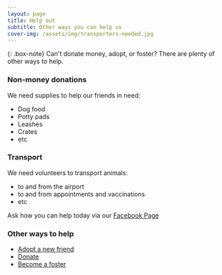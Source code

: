 ```yaml
---
layout: page
title: Help out
subtitle: Other ways you can help us
cover-img: /assets/img/transporters-needed.jpg
---
```


{: .box-note}
Can't donate money, adopt, or foster? There are plenty of other ways to help.

### Non-money donations

We need supplies to help our friends in need:
* Dog food
* Potty pads
* Leashes
* Crates
* etc

### Transport


We need volunteers to transport animals:
* to and from the airport
* to and from appointments and vaccinations
* etc

Ask how you can help today via our [<i class="fab fa-facebook"></i> Facebook Page](https://www.facebook.com/Bestfriendsak)

### Other ways to help

* [Adopt a new friend](/adopt)
* [Donate](/donate)
* [Become a foster](/foster)

